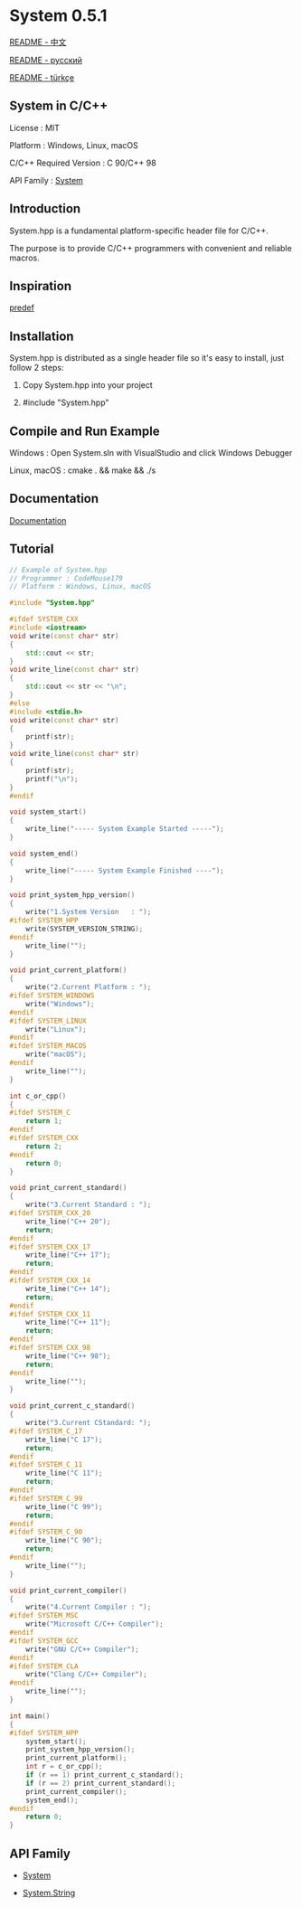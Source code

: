 # System 0.5.1

[README - 中文](https://github.com/CodeMouse179/System/blob/main/Doc/README_CN.md)

[README - русский](https://github.com/CodeMouse179/System/blob/main/Doc/README_RU.md)

[README - türkçe](https://github.com/CodeMouse179/System/blob/main/Doc/README_TR.md)

## System in C/C++

License : MIT

Platform : Windows, Linux, macOS

C/C++ Required Version : C 90/C++ 98

API Family : [System](https://github.com/CodeMouse179/System)

## Introduction

System.hpp is a fundamental platform-specific header file for C/C++.

The purpose is to provide C/C++ programmers with convenient and reliable macros.

## Inspiration

[predef](https://github.com/cpredef/predef)

## Installation

System.hpp is distributed as a single header file so it's easy to install, just follow 2 steps:

1. Copy System.hpp into your project

2. #include "System.hpp"

## Compile and Run Example

Windows : Open System.sln with VisualStudio and click Windows Debugger

Linux, macOS : cmake . && make && ./s

## Documentation

[Documentation](https://github.com/CodeMouse179/System/blob/main/Doc/README.md)

## Tutorial

``` cpp
// Example of System.hpp
// Programmer : CodeMouse179
// Platform : Windows, Linux, macOS

#include "System.hpp"

#ifdef SYSTEM_CXX
#include <iostream>
void write(const char* str)
{
    std::cout << str;
}
void write_line(const char* str)
{
    std::cout << str << "\n";
}
#else
#include <stdio.h>
void write(const char* str)
{
    printf(str);
}
void write_line(const char* str)
{
    printf(str);
    printf("\n");
}
#endif

void system_start()
{
    write_line("----- System Example Started -----");
}

void system_end()
{
    write_line("----- System Example Finished ----");
}

void print_system_hpp_version()
{
    write("1.System Version   : ");
#ifdef SYSTEM_HPP
    write(SYSTEM_VERSION_STRING);
#endif
    write_line("");
}

void print_current_platform()
{
    write("2.Current Platform : ");
#ifdef SYSTEM_WINDOWS
    write("Windows");
#endif
#ifdef SYSTEM_LINUX
    write("Linux");
#endif
#ifdef SYSTEM_MACOS
    write("macOS");
#endif
    write_line("");
}

int c_or_cpp()
{
#ifdef SYSTEM_C
    return 1;
#endif
#ifdef SYSTEM_CXX
    return 2;
#endif
    return 0;
}

void print_current_standard()
{
    write("3.Current Standard : ");
#ifdef SYSTEM_CXX_20
    write_line("C++ 20");
    return;
#endif
#ifdef SYSTEM_CXX_17
    write_line("C++ 17");
    return;
#endif
#ifdef SYSTEM_CXX_14
    write_line("C++ 14");
    return;
#endif
#ifdef SYSTEM_CXX_11
    write_line("C++ 11");
    return;
#endif
#ifdef SYSTEM_CXX_98
    write_line("C++ 98");
    return;
#endif
    write_line("");
}

void print_current_c_standard()
{
    write("3.Current CStandard: ");
#ifdef SYSTEM_C_17
    write_line("C 17");
    return;
#endif
#ifdef SYSTEM_C_11
    write_line("C 11");
    return;
#endif
#ifdef SYSTEM_C_99
    write_line("C 99");
    return;
#endif
#ifdef SYSTEM_C_90
    write_line("C 90");
    return;
#endif
    write_line("");
}

void print_current_compiler()
{
    write("4.Current Compiler : ");
#ifdef SYSTEM_MSC
    write("Microsoft C/C++ Compiler");
#endif
#ifdef SYSTEM_GCC
    write("GNU C/C++ Compiler");
#endif
#ifdef SYSTEM_CLA
    write("Clang C/C++ Compiler");
#endif
    write_line("");
}

int main()
{
#ifdef SYSTEM_HPP
    system_start();
    print_system_hpp_version();
    print_current_platform();
    int r = c_or_cpp();
    if (r == 1) print_current_c_standard();
    if (r == 2) print_current_standard();
    print_current_compiler();
    system_end();
#endif
    return 0;
}
```

## API Family

* [System](https://github.com/CodeMouse179/System)

* [System.String](https://github.com/CodeMouse179/String)